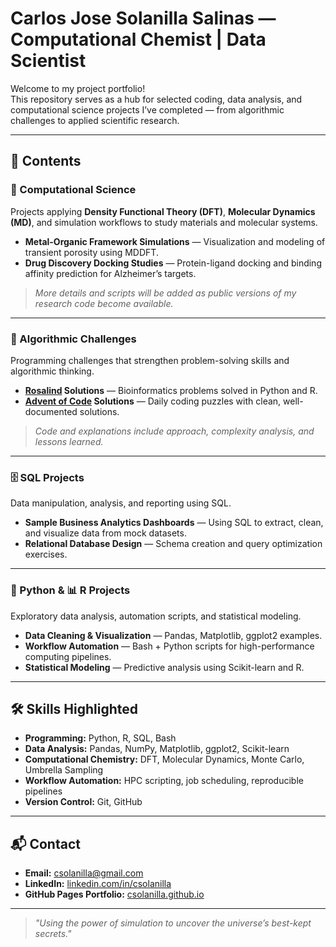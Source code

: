# Carlos Jose Solanilla Salinas — Computational Chemist | Data Scientist

Welcome to my project portfolio!  
This repository serves as a hub for selected coding, data analysis, and computational science projects I’ve completed — from algorithmic challenges to applied scientific research.

---

## 📂 Contents

### 🧪 Computational Science
Projects applying **Density Functional Theory (DFT)**, **Molecular Dynamics (MD)**, and simulation workflows to study materials and molecular systems.

- **Metal-Organic Framework Simulations** — Visualization and modeling of transient porosity using MDDFT.
- **Drug Discovery Docking Studies** — Protein-ligand docking and binding affinity prediction for Alzheimer’s targets.

> *More details and scripts will be added as public versions of my research code become available.*

---

### 🧩 Algorithmic Challenges
Programming challenges that strengthen problem-solving skills and algorithmic thinking.

- **[Rosalind](https://rosalind.info/) Solutions** — Bioinformatics problems solved in Python and R.
- **[Advent of Code](https://adventofcode.com/) Solutions** — Daily coding puzzles with clean, well-documented solutions.
  
> *Code and explanations include approach, complexity analysis, and lessons learned.*

---

### 🗄 SQL Projects
Data manipulation, analysis, and reporting using SQL.

- **Sample Business Analytics Dashboards** — Using SQL to extract, clean, and visualize data from mock datasets.
- **Relational Database Design** — Schema creation and query optimization exercises.

---

### 🐍 Python & 📊 R Projects
Exploratory data analysis, automation scripts, and statistical modeling.

- **Data Cleaning & Visualization** — Pandas, Matplotlib, ggplot2 examples.
- **Workflow Automation** — Bash + Python scripts for high-performance computing pipelines.
- **Statistical Modeling** — Predictive analysis using Scikit-learn and R.

---

## 🛠 Skills Highlighted

- **Programming:** Python, R, SQL, Bash  
- **Data Analysis:** Pandas, NumPy, Matplotlib, ggplot2, Scikit-learn  
- **Computational Chemistry:** DFT, Molecular Dynamics, Monte Carlo, Umbrella Sampling  
- **Workflow Automation:** HPC scripting, job scheduling, reproducible pipelines  
- **Version Control:** Git, GitHub  

---

## 📬 Contact

- **Email:** csolanilla@gmail.com  
- **LinkedIn:** [linkedin.com/in/csolanilla](https://www.linkedin.com/in/csolanilla/)  
- **GitHub Pages Portfolio:** [csolanilla.github.io](https://csolanilla.github.io)

---

> *"Using the power of simulation to uncover the universe’s best-kept secrets."*
